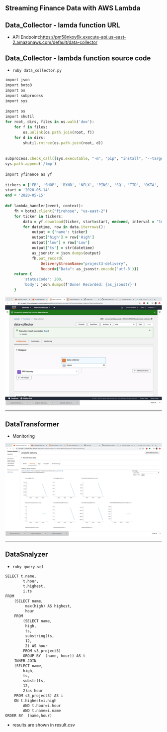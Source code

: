

## Streaming Finance Data with AWS Lambda


## Data_Collector - lamda function URL
- API Endpoint:https://pm58nkoy6k.execute-api.us-east-2.amazonaws.com/default/data-collector
## Data_Collector - lambda function source code
- ```ruby data_collector.py```
```ruby
import json
import boto3
import os
import subprocess
import sys

import os
import shutil
for root, dirs, files in os.walk('doo'):
    for f in files:
        os.unlink(os.path.join(root, f))
    for d in dirs:
        shutil.rmtree(os.path.join(root, d))
    

subprocess.check_call([sys.executable, "-m", "pip", "install", "--target", "/tmp", 'yfinance'])
sys.path.append('/tmp')

import yfinance as yf

tickers = ['FB', 'SHOP', 'BYND', 'NFLX', 'PINS', 'SQ', 'TTD', 'OKTA', 'SNAP', 'DDOG']
start = '2020-05-14'
end = '2020-05-15'

def lambda_handler(event, context):
    fh = boto3.client("firehose", "us-east-2")
    for ticker in tickers:
        data = yf.download(ticker, start=start, end=end, interval = "1m")
        for datetime, row in data.iterrows():
            output = {'name': ticker}
            output['high'] = row['High']
            output['low'] = row['Low']
            output['ts'] = str(datetime)
            as_jsonstr = json.dumps(output)
            fh.put_record(
                DeliveryStreamName="project3-delivery", 
                Record={"Data": as_jsonstr.encode('utf-8')})
    return {
        'statusCode': 200,
        'body': json.dumps(f'Done! Recorded: {as_jsonstr}')
    }
```
![](Image/finance_stream_collector.jpeg)

----

## DataTransformer
- Monitoring

![](Image/delivery_system.jpeg)

----


## DataSnalyzer
- ```ruby query.sql```

```
SELECT t.name,
        t.hour,
        t.highest,
        i.ts
FROM 
    (SELECT name,
         max(high) AS highest,
         hour
    FROM 
        (SELECT name,
         high,
         ts,
         substring(ts,
         12,
         2) AS hour
        FROM s3_project3)
        GROUP BY  (name, hour)) AS t
    INNER JOIN 
    (SELECT name,
        high,
        ts,
        substr(ts,
        12,
        2)as hour
    FROM s3_project3) AS i
    ON t.highest=i.high
        AND t.hour=i.hour
        AND t.name=i.name
ORDER BY  (name,hour)
```
- results are shown in result.csv


